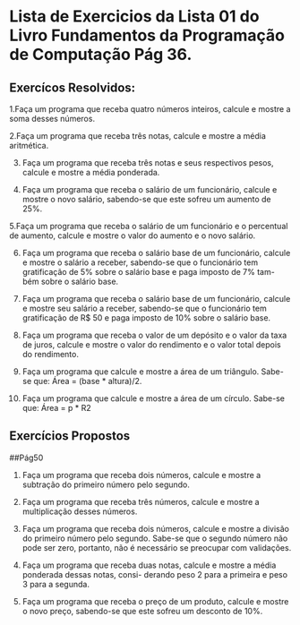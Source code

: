 # Lista de Exercicios da Lista 01 do Livro Fundamentos da Programação de Computação Pág 36.
## Exercícos Resolvidos:
1.Faça um programa que receba quatro números inteiros, calcule e mostre a soma desses números.


2.Faça um programa que receba três notas, calcule e mostre a média aritmética.


3. Faça um programa que receba três notas e seus respectivos pesos, calcule e mostre a média ponderada.


4. Faça um programa que receba o salário de um funcionário, calcule e mostre o novo salário, sabendo-se
que este sofreu um aumento de 25%.


5.Faça um programa que receba o salário de um funcionário e o percentual de aumento, calcule e mostre
o valor do aumento e o novo salário.


6. Faça um programa que receba o salário base de um funcionário, calcule e mostre o salário a receber,
sabendo-se que o funcionário tem gratificação de 5% sobre o salário base e paga imposto de 7% tam-
bém sobre o salário base.


7. Faça um programa que receba o salário base de um funcionário, calcule e mostre seu salário a receber,
sabendo-se que o funcionário tem gratificação de R$ 50 e paga imposto de 10% sobre o salário base.


8. Faça um programa que receba o valor de um depósito e o valor da taxa de juros, calcule e mostre o
valor do rendimento e o valor total depois do rendimento.


9. Faça um programa que calcule e mostre a área de um triângulo. Sabe-se que: Área = (base * altura)/2.


10. Faça um programa que calcule e mostre a área de um círculo. Sabe-se que: Área = p * R2


## Exercícios Propostos
##Pág50

1. Faça um programa que receba dois números, calcule e mostre a subtração do primeiro número pelo
segundo.

2. Faça um programa que receba três números, calcule e mostre a multiplicação desses números.

3. Faça um programa que receba dois números, calcule e mostre a divisão do primeiro número pelo
segundo. Sabe-se que o segundo número não pode ser zero, portanto, não é necessário se preocupar
com validações.

4. Faça um programa que receba duas notas, calcule e mostre a média ponderada dessas notas, consi-
derando peso 2 para a primeira e peso 3 para a segunda.


5. Faça um programa que receba o preço de um produto, calcule e mostre o novo preço, sabendo-se
que este sofreu um desconto de 10%.

















